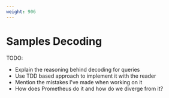 ```yaml
---
weight: 906
---
```

# Samples Decoding


TODO:
- Explain the reasoning behind decoding for queries
- Use TDD based approach to implement it with the reader
- Mention the mistakes I've made when working on it
- How does Prometheus do it and how do we diverge from it?
